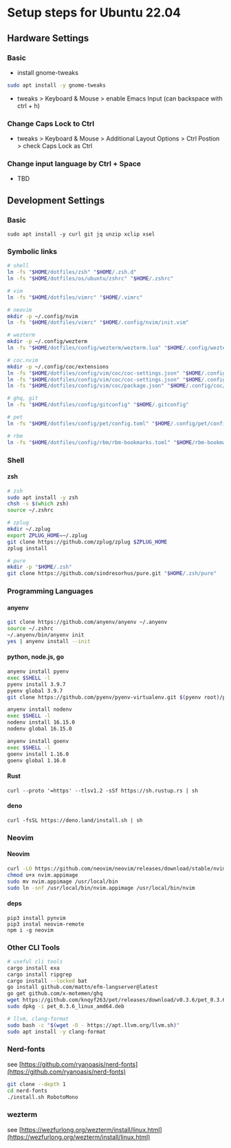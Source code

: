 # Setup steps for Ubuntu 22.04

## Hardware Settings

### Basic

- install gnome-tweaks

```zsh
sudo apt install -y gnome-tweaks
```

- tweaks > Keyboard & Mouse > enable Emacs Input (can backspace with ctrl + h)

### Change Caps Lock to Ctrl

- tweaks > Keyboard & Mouse > Additional Layout Options > Ctrl Postion > check Caps Lock as Ctrl

### Change input language by Ctrl + Space

- TBD

## Development Settings

### Basic

```
sudo apt install -y curl git jq unzip xclip xsel
```

### Symbolic links

```zsh
# shell
ln -fs "$HOME/dotfiles/zsh" "$HOME/.zsh.d"
ln -fs "$HOME/dotfiles/os/ubuntu/zshrc" "$HOME/.zshrc"

# vim
ln -fs "$HOME/dotfiles/vimrc" "$HOME/.vimrc"

# neovim
mkdir -p ~/.config/nvim
ln -fs "$HOME/dotfiles/vimrc" "$HOME/.config/nvim/init.vim"

# wezterm
mkdir -p ~/.config/wezterm
ln -fs "$HOME/dotfiles/config/wezterm/wezterm.lua" "$HOME/.config/wezterm/wezterm.lua"

# coc.nvim
mkdir -p ~/.config/coc/extensions
ln -fs "$HOME/dotfiles/config/vim/coc/coc-settings.json" "$HOME/.config/nvim/coc-settings.json"
ln -fs "$HOME/dotfiles/config/vim/coc/coc-settings.json" "$HOME/.config/coc/coc-settings.json"
ln -fs "$HOME/dotfiles/config/vim/coc/package.json" "$HOME/.config/coc/extensions/package.json"

# ghq, git
ln -fs "$HOME/dotfiles/config/gitconfig" "$HOME/.gitconfig"

# pet
ln -fs "$HOME/dotfiles/config/pet/config.toml" "$HOME/.config/pet/config.toml"

# rbm
ln -fs "$HOME/dotfiles/config/rbm/rbm-bookmarks.toml" "$HOME/rbm-bookmarks.toml"
```

### Shell

#### zsh

```zsh
# zsh
sudo apt install -y zsh
chsh -s $(which zsh)
source ~/.zshrc

# zplug
mkdir ~/.zplug
export ZPLUG_HOME=~/.zplug
git clone https://github.com/zplug/zplug $ZPLUG_HOME
zplug install

# pure
mkdir -p "$HOME/.zsh"
git clone https://github.com/sindresorhus/pure.git "$HOME/.zsh/pure"
```

### Programming Languages

#### anyenv

```zsh
git clone https://github.com/anyenv/anyenv ~/.anyenv
source ~/.zshrc
~/.anyenv/bin/anyenv init
yes | anyenv install --init
```

#### python, node.js, go

```zsh
anyenv install pyenv
exec $SHELL -l
pyenv install 3.9.7
pyenv global 3.9.7
git clone https://github.com/pyenv/pyenv-virtualenv.git $(pyenv root)/plugins/pyenv-virtualenv

anyenv install nodenv
exec $SHELL -l
nodenv install 16.15.0
nodenv global 16.15.0

anyenv install goenv
exec $SHELL -l
goenv install 1.16.0
goenv global 1.16.0
```

#### Rust

```
curl --proto '=https' --tlsv1.2 -sSf https://sh.rustup.rs | sh
```

#### deno

```
curl -fsSL https://deno.land/install.sh | sh
```

### Neovim

#### Neovim

```zsh
curl -LO https://github.com/neovim/neovim/releases/download/stable/nvim.appimage
chmod u+x nvim.appimage
sudo mv nvim.appimage /usr/local/bin
sudo ln -snf /usr/local/bin/nvim.appimage /usr/local/bin/nvim
```

#### deps

```
pip3 install pynvim
pip3 instal neovim-remote
npm i -g neovim
```


### Other CLI Tools

```zsh
# useful cli tools
cargo install exa
cargo install ripgrep
cargo install --locked bat
go install github.com/mattn/efm-langserver@latest
go get github.com/x-motemen/ghq
wget https://github.com/knqyf263/pet/releases/download/v0.3.6/pet_0.3.6_linux_amd64.deb
sudo dpkg -i pet_0.3.6_linux_amd64.deb

# llvm, clang-format
sudo bash -c "$(wget -O - https://apt.llvm.org/llvm.sh)"
sudo apt install -y clang-format

```

### Nerd-fonts

see [https://github.com/ryanoasis/nerd-fonts](https://github.com/ryanoasis/nerd-fonts)

```zsh
git clone --depth 1
cd nerd-fonts
./install.sh RobotoMono
```

### wezterm

see [https://wezfurlong.org/wezterm/install/linux.html](https://wezfurlong.org/wezterm/install/linux.html)
